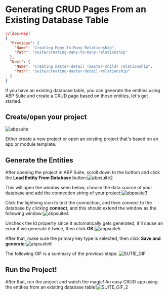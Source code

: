 # Generating CRUD Pages From an Existing Database Table

````json
//[doc-nav]
{
  "Previous": {
    "Name": "Creating Many-To-Many Relationship",
    "Path": "suite/creating-many-to-many-relationship"
  },
  "Next": {
    "Name": "Creating master-detail (master-child) relationship",
    "Path": "suite/creating-master-detail-relationship"
  }
}
````

If you have an existing database table, you can generate the entities using ABP Suite and create a CRUD page based on those entities, let's get started.

## Create/open your project

![abpsuite](../images/abpsuite.png)

Either create a new project or open an existing project that's based on an app or module template.

## Generate the Entities

After opening the project in ABP Suite, scroll down to the bottom and click the **Load Entity From Database** button:![abpsuite2](../images/abpsuite2.8.1.png)


This will open the window seen below, choose the data source of your database and add the connection string of your project:![abpsuite3](../images/abpsuite3.png)


Click the lightning icon to test the connection, and then connect to the database by clicking **connect**, and this should extend the window as the following window:![abpsuite4](../images/abpsuite4.png)


Uncheck the Id property since it automatically gets generated, it'll cause an error if we generate it twice, then click **OK**:![abpsuite5](../images/abpsuite5.png)


After that, make sure the primary key type is selected, then click **Save and generate**:![abpsuite6](../images/abpsuite6.8.1.png)


The following GIF is a summary of the previous steps: ![SUTIE_GIF](../images/SUTIE_GIF.gif)

## Run the Project!

After that, run the project and watch the magic! An easy CRUD app using the entities from an existing database table!![SUITE_GIF_2](../images/SUITE_GIF_2.gif)
